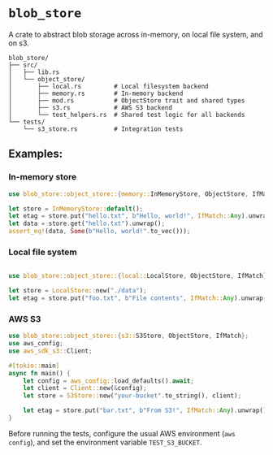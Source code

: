 # `blob_store`

A crate to abstract blob storage across in-memory, on local file system, and on s3.

```
blob_store/
├── src/
│   ├── lib.rs
│   └── object_store/
│       ├── local.rs         # Local filesystem backend
│       ├── memory.rs        # In-memory backend
│       ├── mod.rs           # ObjectStore trait and shared types
│       ├── s3.rs            # AWS S3 backend
│       └── test_helpers.rs  # Shared test logic for all backends
└── tests/
    └── s3_store.rs          # Integration tests
```

## Examples:

### In-memory store

```rust
use blob_store::object_store::{memory::InMemoryStore, ObjectStore, IfMatch};

let store = InMemoryStore::default();
let etag = store.put("hello.txt", b"Hello, world!", IfMatch::Any).unwrap();
let data = store.get("hello.txt").unwrap();
assert_eq!(data, Some(b"Hello, world!".to_vec()));
```
### Local file system


```rust

use blob_store::object_store::{local::LocalStore, ObjectStore, IfMatch};

let store = LocalStore::new("./data");
let etag = store.put("foo.txt", b"File contents", IfMatch::Any).unwrap();
```

### AWS S3

```rust
use blob_store::object_store::{s3::S3Store, ObjectStore, IfMatch};
use aws_config;
use aws_sdk_s3::Client;

#[tokio::main]
async fn main() {
    let config = aws_config::load_defaults().await;
    let client = Client::new(&config);
    let store = S3Store::new("your-bucket".to_string(), client);

    let etag = store.put("bar.txt", b"From S3!", IfMatch::Any).unwrap();
}
```

Before running the tests, configure the usual AWS environment (`aws config`), and set the environment variable `TEST_S3_BUCKET`.
